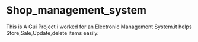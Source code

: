 # Shop_management_system
This is A Gui Project i worked for an Electronic Management System.it helps Store,Sale,Update,delete items easily.
